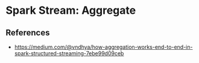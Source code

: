 # Spark Stream: Aggregate

## References

* https://medium.com/@vndhya/how-aggregation-works-end-to-end-in-spark-structured-streaming-7ebe99d09ceb
